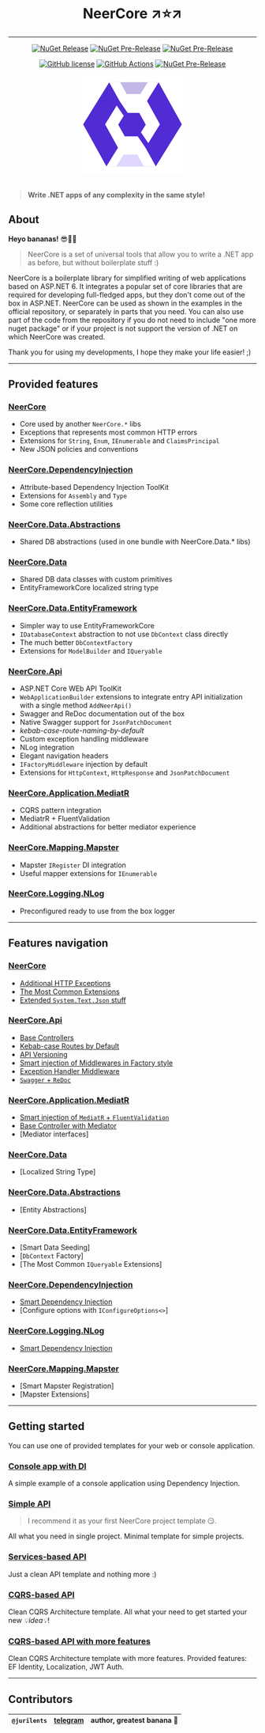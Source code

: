 <h1 align="center">NeerCore ↗⭐↗</h1>

--------------------------------

<div align="center">

[![NuGet Release](https://img.shields.io/nuget/v/NeerCore?label=Actual&logo=nuget&style=for-the-badge)](https://www.nuget.org/packages?q=NeerCore)
[![NuGet Pre-Release](https://img.shields.io/nuget/vpre/NeerCore?label=Latest&logo=nuget&style=for-the-badge)](https://www.nuget.org/packages?q=NeerCore)
[![NuGet Pre-Release](https://img.shields.io/nuget/dt/NeerCore.DependencyInjection?color=512bd4&style=for-the-badge)](https://www.nuget.org/packages/NeerCore.DependencyInjection)

[![GitHub license](https://img.shields.io/github/license/jurilents/NeerCore?color=512bd4&logo=github&style=flat-square)](https://github.com/jurilents/NeerCore/blob/master/LICENSE)
[![GitHub Actions](https://img.shields.io/endpoint.svg?url=https%3A%2F%2Factions-badge.atrox.dev%2Fatrox%2Fsync-dotenv%2Fbadge&label=publish&style=flat-square)](https://actions-badge.atrox.dev/jurilents/NeerCore/badge)
[![NuGet Pre-Release](https://img.shields.io/endpoint?color=2AABEE&label=telegram&style=flat-square&url=https%3A%2F%2Frunkit.io%2Fdamiankrawczyk%2Ftelegram-badge%2Fbranches%2Fmaster%3Furl%3Dhttps%3A%2F%2Ft.me%2Fdotnetme)](https://t.me/dotnetme)

</div>

<div align="center">
    <img src="favicon.png" alt="logo" height="200"/>
</div>

<br />

> **Write .NET apps of any complexity in the same style!**

## About

__Heyo bananas!__ 😎🍌🍌

> NeerCore is a set of universal tools that allow you to write a .NET app as before, but without boilerplate stuff :)

NeerCore is a boilerplate library for simplified writing of web applications based on ASP.NET 6. It integrates a popular
set of core libraries that are required for developing full-fledged apps, but they don't come out of the box in ASP.NET.
NeerCore can be used as shown in the examples in the official repository, or separately in parts that you need. You can
also use part of the code from the repository if you do not need to include "one more nuget package" or if your project
is not support the version of .NET on which NeerCore was created.

Thank you for using my developments, I hope they make your life easier! ;)


-----------------------------

## Provided features

### [NeerCore](https://www.nuget.org/packages/NeerCore)

- Core used by another `NeerCore.*` libs
- Exceptions that represents most common HTTP errors
- Extensions for `String`, `Enum`, `IEnumerable` and `ClaimsPrincipal`
- New JSON policies and conventions

### [NeerCore.DependencyInjection](https://www.nuget.org/packages/NeerCore.DependencyInjection)

- Attribute-based Dependency Injection ToolKit
- Extensions for `Assembly` and `Type`
- Some core reflection utilities

### [NeerCore.Data.Abstractions](https://www.nuget.org/packages/NeerCore.Data.Abstractions)

- Shared DB abstractions (used in one bundle with NeerCore.Data.* libs)

### [NeerCore.Data](https://www.nuget.org/packages/NeerCore.Data)

- Shared DB data classes with custom primitives
- EntityFrameworkCore localized string type

### [NeerCore.Data.EntityFramework](https://www.nuget.org/packages/NeerCore.Data.EntityFramework)

- Simpler way to use EntityFrameworkCore
- `IDatabaseContext` abstraction to not use `DbContext` class directly
- The much better `DbContextFactory`
- Extensions for `ModelBuilder` and `IQueryable`

### [NeerCore.Api](https://www.nuget.org/packages/NeerCore.Api)

- ASP.NET Core WEb API ToolKit
- `WebApplicationBuilder` extensions to integrate entry API initialization with a single method `AddNeerApi()`
- Swagger and ReDoc documentation out of the box
- Native Swagger support for `JsonPatchDocument`
- _kebab-case-route-naming-by-default_
- Custom exception handling middleware
- NLog integration
- Elegant navigation headers
- `IFactoryMiddleware` injection by default
- Extensions for `HttpContext`, `HttpResponse` and `JsonPatchDocument`

### [NeerCore.Application.MediatR](https://www.nuget.org/packages/NeerCore.Application.MediatR)

- CQRS pattern integration
- MediatrR + FluentValidation
- Additional abstractions for better mediator experience

### [NeerCore.Mapping.Mapster](https://www.nuget.org/packages/NeerCore.Mapping.Mapster)

- Mapster `IRegister` DI integration
- Useful mapper extensions for `IEnumerable`

### [NeerCore.Logging.NLog](https://www.nuget.org/packages/NeerCore.Logging.NLog)

- Preconfigured ready to use from the box logger

-----------------------------

## Features navigation

### [NeerCore](https://www.nuget.org/packages/NeerCore)

- [Additional HTTP Exceptions](https://github.com/jurilents/NeerCore/wiki/HTTP-Exceptions)
- [The Most Common Extensions](https://github.com/jurilents/NeerCore/wiki/Extension-Methods)
- [Extended `System.Text.Json` stuff](https://github.com/jurilents/NeerCore/wiki/JSON-Conventions-and-Policies)

### [NeerCore.Api](https://www.nuget.org/packages/NeerCore.Api)

- [Base Controllers](https://github.com/jurilents/NeerCore/wiki/Web-API-Controllers)
- [Kebab-case Routes by Default](https://github.com/jurilents/NeerCore/wiki/Web-API-Kebab-Case-Routes)
- [API Versioning](https://github.com/jurilents/NeerCore/wiki/Web-API-Versioning)
- [Smart injection of Middlewares in Factory style](https://github.com/jurilents/NeerCore/wiki/Web-API-Factory-Middlewares)
- [Exception Handler Middleware](https://github.com/jurilents/NeerCore/wiki/Web-API-Exception-Handler-Middleware)
- [`Swagger` + `ReDoc`](https://github.com/jurilents/NeerCore/wiki/Web-API-Swagger-and-ReDoc)

### [NeerCore.Application.MediatR](https://www.nuget.org/packages/NeerCore.Application.MediatR)

- [Smart injection of `MediatR` + `FluentValidation`]()
- [Base Controller with Mediator](https://github.com/jurilents/NeerCore/wiki/Web-API-Controllers)
- [Mediator interfaces]

### [NeerCore.Data](https://www.nuget.org/packages/NeerCore.Data)

- [Localized String Type]

### [NeerCore.Data.Abstractions](https://www.nuget.org/packages/NeerCore.Data.Abstractions)

- [Entity Abstractions]

### [NeerCore.Data.EntityFramework](https://www.nuget.org/packages/NeerCore.Data.EntityFramework)

- [Smart Data Seeding]
- [`DbContext` Factory]
- [The Most Common `IQueryable` Extensions]

### [NeerCore.DependencyInjection](https://www.nuget.org/packages/NeerCore.DependencyInjection)

- [Smart Dependency Injection](https://github.com/jurilents/NeerCore/wiki/Smart-Dependency-Injection)
- [Configure options with `IConfigureOptions<>`]

### [NeerCore.Logging.NLog](https://www.nuget.org/packages/NeerCore.Logging.NLog)

- [Smart Dependency Injection](https://github.com/jurilents/NeerCore/wiki/Smart-Dependency-Injection)

### [NeerCore.Mapping.Mapster](https://www.nuget.org/packages/NeerCore.Mapping.Mapster)

- [Smart Mapster Registration]
- [Mapster Extensions]

-----------------------------

## Getting started

You can use one of provided templates for your web or console application.

### [Console app with DI](https://github.com/jurilents/NeerCore-Examples-ConsoleDependencyInjection)

A simple example of a console application using Dependency Injection.

### [Simple API](https://github.com/jurilents/NeerCore-Examples-SimpleApi)

> I recommend it as your first NeerCore project template 😏.

All what you need in single project. Minimal template for simple projects.

### [Services-based API](https://github.com/jurilents/NeerCore-Examples-ServiceBasedApi)

Just a clean API template and nothing more :)

### [CQRS-based API](https://github.com/jurilents/NeerCore-Examples-MediatorBasedApi)

Clean CQRS Architecture template. All what your need to get started your new  _💡idea💡_!

### [CQRS-based API with more features](https://github.com/jurilents/NeerCore-Examples-CompletedApi)

Clean CQRS Architecture template with more features. Provided features: EF Identity, Localization, JWT Auth.

-----------------------------

## Contributors

| `@jurilents` | [telegram](https://t.me/nocitats) | author, greatest banana 🍌 |
|--------------|-----------------------------------|----------------------------|
